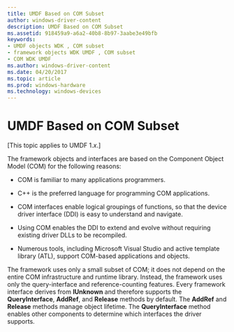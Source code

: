 ```yaml
---
title: UMDF Based on COM Subset
author: windows-driver-content
description: UMDF Based on COM Subset
ms.assetid: 918459a9-a6a2-40b8-8b97-3aabe3e49bfb
keywords:
- UMDF objects WDK , COM subset
- framework objects WDK UMDF , COM subset
- COM WDK UMDF
ms.author: windows-driver-content
ms.date: 04/20/2017
ms.topic: article
ms.prod: windows-hardware
ms.technology: windows-devices
---
```


# UMDF Based on COM Subset


\[This topic applies to UMDF 1.*x*.\]

The framework objects and interfaces are based on the Component Object Model (COM) for the following reasons:

-   COM is familiar to many applications programmers.

-   C++ is the preferred language for programming COM applications.

-   COM interfaces enable logical groupings of functions, so that the device driver interface (DDI) is easy to understand and navigate.

-   Using COM enables the DDI to extend and evolve without requiring existing driver DLLs to be recompiled.

-   Numerous tools, including Microsoft Visual Studio and active template library (ATL), support COM-based applications and objects.

The framework uses only a small subset of COM; it does not depend on the entire COM infrastructure and runtime library. Instead, the framework uses only the query-interface and reference-counting features. Every framework interface derives from **IUnknown** and therefore supports the **QueryInterface**, **AddRef**, and **Release** methods by default. The **AddRef** and **Release** methods manage object lifetime. The **QueryInterface** method enables other components to determine which interfaces the driver supports.

 

 





